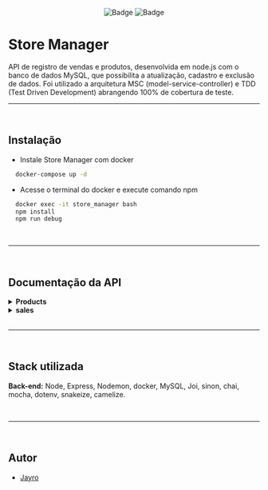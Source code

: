 <div align="center">

![Badge](https://img.shields.io/badge/npm-v7.0.0-orange)
![Badge](https://img.shields.io/badge/node-v16.0.0-brightgreen)

</div>

# Store Manager

API de registro de vendas e produtos, desenvolvida em node.js com o banco de dados MySQL, que possibilita a atualização, cadastro e exclusão de dados. Foi utilizado a arquitetura MSC (model-service-controller) e TDD (Test Driven Development) abrangendo 100% de cobertura de teste.

---
</br>

## Instalação

- Instale Store Manager com docker

```bash
  docker-compose up -d
```
- Acesse o terminal do docker e execute comando npm

```bash
  docker exec -it store_manager bash
  npm install
  npm run debug
```
</br>

---

</br>

## Documentação da API

<details>
  <summary><strong>Products</strong></summary>

  #### Cadastra produto 

```http
  POST /products
```

| Parâmetro   | Tipo       | Descrição                           |
| :---------- | :--------- | :---------------------------------- |
| `name` | `string` | **Obrigatório**. Nome do produto  |

#### Retorna um produto

```http
  GET /products/${id}
```

| Parâmetro   | Tipo       | Descrição                                   |
| :---------- | :--------- | :------------------------------------------ |
| `id`      | `number` | **Obrigatório**. ID do produto |

#### Retorna todos os produtos do banco de dados

```http
  GET /products
```

| Parâmetro   | Tipo       | Descrição                                   |
| :---------- | :--------- | :------------------------------------------ |
|   -  | - | Retorna todos os produtos |

#### Retorna um produto pelo termo pesquisado

```http
  GET /products/search
```

| Parâmetro   | Tipo       | Descrição                                   |
| :---------- | :--------- | :------------------------------------------ |
| `q`      | `string` | Termo contido no nome do produto |

#### Atualiza o nome de um produto

```http
  PUT /products/${id}
```

| Parâmetro   | Tipo       | Descrição                                   |
| :---------- | :--------- | :------------------------------------------ |
| `id`      | `number` | **Obrigatório**. ID do produto |
| `name` | `string` | **Obrigatório**. Novo nome do produto  |

#### Deleta um produto

```http
  DELETE /products/${id}
```

| Parâmetro   | Tipo       | Descrição                                   |
| :---------- | :--------- | :------------------------------------------ |
| `id`      | `number` | **Obrigatório**. ID do produto |
</details>

<details>
  <summary><strong>sales</strong></summary>

  #### Cadastra venda 

```http
  POST /sales
```

| Parâmetro   | Tipo       | Descrição                           |
| :---------- | :--------- | :---------------------------------- |
| `productId` | `number` | **Obrigatório**. ID do produto |
| `quantity` | `number` | **Obrigatório**. Quantidade vendida |

#### Retorna uma venda

```http
  GET /sales/${id}
```

| Parâmetro   | Tipo       | Descrição                                   |
| :---------- | :--------- | :------------------------------------------ |
| `id`      | `number` | **Obrigatório**. ID da venda |

#### Retorna todas as vendas

```http
  GET /sales
```

| Parâmetro   | Tipo       | Descrição                                   |
| :---------- | :--------- | :------------------------------------------ |
|   -  | - | Retorna todos as vendas |


#### Atualiza a quantidade vendida

```http
  PUT /sales/${id}
```

| Parâmetro   | Tipo       | Descrição                                   |
| :---------- | :--------- | :------------------------------------------ |
| `id`      | `number` | **Obrigatório**. ID da venda |
| `productId` | `number` | **Obrigatório**. ID do produto |
| `quantity` | `number` | **Obrigatório**. Quantidade vendida |

#### Deleta uma venda

```http
  DELETE /sales/${id}
```

| Parâmetro   | Tipo       | Descrição                                   |
| :---------- | :--------- | :------------------------------------------ |
| `id`      | `number` | **Obrigatório**. ID da venda |
</details>


</br>

---

</br>

## Stack utilizada

**Back-end:** Node, Express, Nodemon, docker, MySQL, Joi, sinon, chai, mocha, dotenv, snakeize, camelize.

</br>

---

</br>

## Autor

- [Jayro](https://github.com/Jayromberg)
